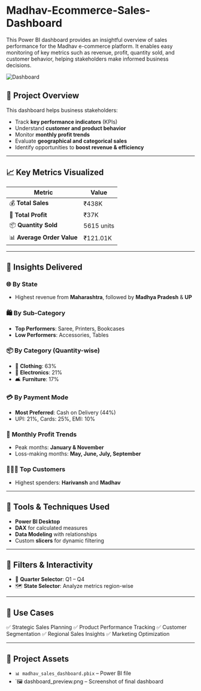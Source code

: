 # Madhav-Ecommerce-Sales-Dashboard
This Power BI dashboard provides an insightful overview of sales performance for the Madhav e-commerce platform. It enables easy monitoring of key metrics such as revenue, profit, quantity sold, and customer behavior, helping stakeholders make informed business decisions.

![Dashboard](https://github.com/user-attachments/assets/c1e8e427-71ad-44d9-8ba2-4134855a703d)



## 🚀 Project Overview

This dashboard helps business stakeholders:

* Track **key performance indicators** (KPIs)
* Understand **customer and product behavior**
* Monitor **monthly profit trends**
* Evaluate **geographical and categorical sales**
* Identify opportunities to **boost revenue & efficiency**

---

## 📈 Key Metrics Visualized

| Metric                     | Value      |
| -------------------------- | ---------- |
| 💰 **Total Sales**         | ₹438K      |
| 🧾 **Total Profit**        | ₹37K       |
| 📦 **Quantity Sold**       | 5615 units |
| 📊 **Average Order Value** | ₹121.01K   |

---

## 📍 Insights Delivered

### 🌐 **By State**

* Highest revenue from **Maharashtra**, followed by **Madhya Pradesh** & **UP**

### 🛍️ **By Sub-Category**

* **Top Performers**: Saree, Printers, Bookcases
* **Low Performers**: Accessories, Tables

### 📦 **By Category (Quantity-wise)**

* 👗 **Clothing**: 63%
* 📱 **Electronics**: 21%
* 🛋️ **Furniture**: 17%

### 💳 **By Payment Mode**

* **Most Preferred**: Cash on Delivery (44%)
* UPI: 21%, Cards: 25%, EMI: 10%

### 📆 **Monthly Profit Trends**

* Peak months: **January & November**
* Loss-making months: **May, June, July, September**

### 🧑‍🤝‍🧑 **Top Customers**

* Highest spenders: **Harivansh** and **Madhav**

---

## 🧰 Tools & Techniques Used

* **Power BI Desktop**
* **DAX** for calculated measures
* **Data Modeling** with relationships
* Custom **slicers** for dynamic filtering

---

## 🔎 Filters & Interactivity

* 📅 **Quarter Selector**: Q1 – Q4
* 🗺️ **State Selector**: Analyze metrics region-wise

---

## 📌 Use Cases

✅ Strategic Sales Planning
✅ Product Performance Tracking
✅ Customer Segmentation
✅ Regional Sales Insights
✅ Marketing Optimization

---

## 📁 Project Assets

* `📊 madhav_sales_dashboard.pbix` – Power BI file
* `🖼️ dashboard_preview.png – Screenshot of final dashboard



